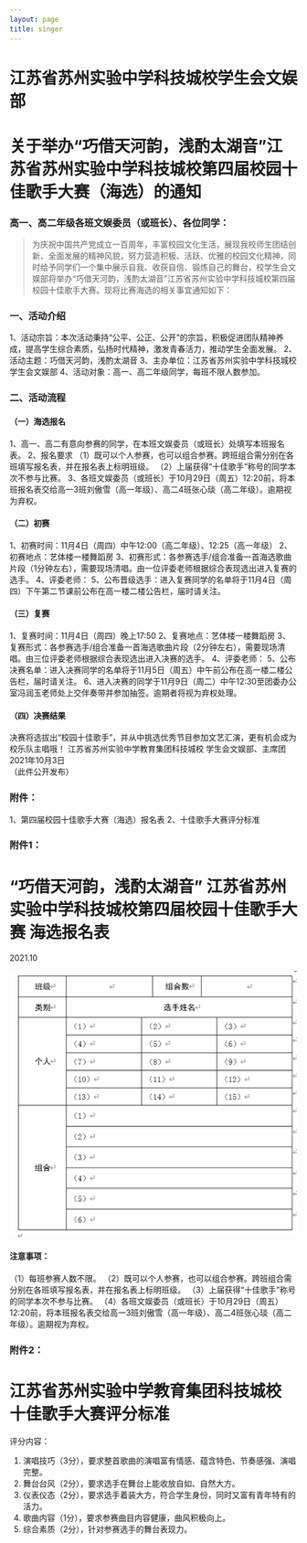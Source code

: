 ```yaml
---
layout: page
title: singer
---
```


# 江苏省苏州实验中学科技城校学生会文娱部

# 关于举办“巧借天河韵，浅酌太湖音”江苏省苏州实验中学科技城校第四届校园十佳歌手大赛（海选）的通知

### 高一、高二年级各班文娱委员（或班长）、各位同学：

> 为庆祝中国共产党成立一百周年，丰富校园文化生活，展现我校师生团结创新、全面发展的精神风貌，努力营造积极、活跃、优雅的校园文化精神，同时给予同学们一个集中展示自我、收获自信、锻炼自己的舞台，校学生会文娱部将举办“巧借天河韵，浅酌太湖音”江苏省苏州实验中学科技城校第四届校园十佳歌手大赛。现将比赛海选的相关事宜通知如下：


### 一、活动介绍

1、活动宗旨：本次活动秉持“公平、公正、公开”的宗旨，积极促进团队精神养成，提高学生综合素质，弘扬时代精神，激发青春活力，推动学生全面发展。
2、活动主题：巧借天河韵，浅酌太湖音
3、主办单位：江苏省苏州实验中学科技城校学生会文娱部
4、活动对象：高一、高二年级同学，每班不限人数参加。

### 二、活动流程

#### （一）海选报名

1、高一、高二有意向参赛的同学，在本班文娱委员（或班长）处填写本班报名表。
2、报名要求
（1）既可以个人参赛，也可以组合参赛。跨班组合需分别在各班填写报名表，并在报名表上标明班级。
（2）上届获得“十佳歌手”称号的同学本次不参与比赛。
3、各班文娱委员（或班长）于10月29日（周五）12:20前，将本班报名表交给高一3班刘傲雪（高一年级）、高二4班张心琰（高二年级）。逾期视为弃权。

#### （二）初赛

1、初赛时间：11月4日（周四）中午12:00（高二年级）、12:25（高一年级）
2、初赛地点：艺体楼一楼舞蹈房
3、初赛形式：各参赛选手/组合准备一首海选歌曲片段（1分钟左右），需要现场清唱。由一位评委老师根据综合表现选出进入复赛的选手。
4、评委老师：
5、公布晋级选手：进入复赛同学的名单将于11月4日（周四）下午第二节课前公布在高一楼二楼公告栏，届时请关注。

#### （三）复赛

1、复赛时间：11月4日（周四）晚上17:50
2、复赛地点：艺体楼一楼舞蹈房
3、复赛形式：各参赛选手/组合准备一首海选歌曲片段（2分钟左右），需要现场清唱。由三位评委老师根据综合表现选出进入决赛的选手。
4、评委老师：
5、公布决赛名单：进入决赛同学的名单将于11月5日（周五）中午前公布在高一楼二楼公告栏，届时请关注。
6、进入决赛的同学于11月9日（周二）中午12:30至团委办公室冯润玉老师处上交伴奏带并参加抽签。逾期者将视为弃权处理。

#### （四）决赛结果

决赛将选拔出“校园十佳歌手”，并从中挑选优秀节目参加文艺汇演，更有机会成为校乐队主唱哦！
江苏省苏州实验中学教育集团科技城校
学生会文娱部、主席团      
2021年10月3日        
（此件公开发布）

### 附件：

1、第四届校园十佳歌手大赛（海选）报名表
2、十佳歌手大赛评分标准
 

### 附件1：

# “巧借天河韵，浅酌太湖音” 江苏省苏州实验中学科技城校第四届校园十佳歌手大赛 海选报名表

2021.10  

![报名表](./images/1633255407025.png)


#### 注意事项：

（1）每班参赛人数不限。
（2）既可以个人参赛，也可以组合参赛。跨班组合需分别在各班填写报名表，并在报名表上标明班级。
（3）上届获得“十佳歌手”称号的同学本次不参与比赛。
（4）各班文娱委员（或班长）于10月29日（周五）12:20前，将本班报名表交给高一3班刘傲雪（高一年级）、高二4班张心琰（高二年级）。逾期视为弃权。
 

### 附件2：

# 江苏省苏州实验中学教育集团科技城校 十佳歌手大赛评分标准

评分内容：
1.	演唱技巧（3分），要求整首歌曲的演唱富有情感、蕴含特色、节奏感强、演唱完整。
2.	舞台台风（2分），要求选手在舞台上能收放自如、自然大方。
3.	仪表仪态（2分），要求选手着装大方，符合学生身份，同时又富有青年特有的活力。
4.	歌曲内容（1分），要求参赛曲目内容健康，曲风积极向上。
5.	综合素质（2分），针对参赛选手的舞台表现力。

